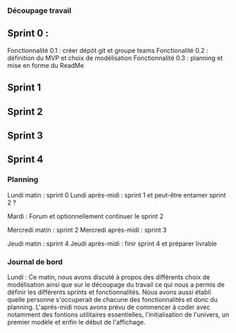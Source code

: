
### Découpage travail 

## Sprint 0 : 
Fonctionnalité 0.1 : créer dépôt git et groupe teams 
Fonctionalité 0.2 : définition du MVP et choix de modélisation 
Fonctionnalité 0.3 : planning et mise en forme du ReadMe 

## Sprint 1 

## Sprint 2  

## Sprint 3 

## Sprint 4 


### Planning 

Lundi matin : sprint 0 
Lundi après-midi : sprint 1 et peut-être entamer sprint 2 ? 

Mardi : Forum et optionnellement continuer le sprint 2  

Mercredi matin : sprint 2 
Mercredi après-midi : sprint 3 

Jeudi matin : sprint 4
Jeudi après-midi : finir sprint 4 et préparer livrable

### Journal de bord  
Lundi : Ce matin, nous avons discuté à propos des différents choix de modélisation ainsi que sur le découpage du travail ce qui nous a permis de définir les différents sprints et fonctionnalités. Nous avons aussi établi quelle personne s'occuperait de chacune des fonctionnalités et donc du planning. L'aprés-midi nous avons prévu de commencer à coder avec notamment des fontions utilitaires essentielles, l'initialisation de l'univers, un premier modèle et enfin le début de l'affichage. 
